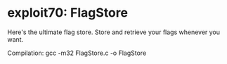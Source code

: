 exploit70: FlagStore
============
Here's the ultimate flag store. Store and retrieve your flags whenever you want. 

Compilation:
gcc -m32 FlagStore.c -o FlagStore 
